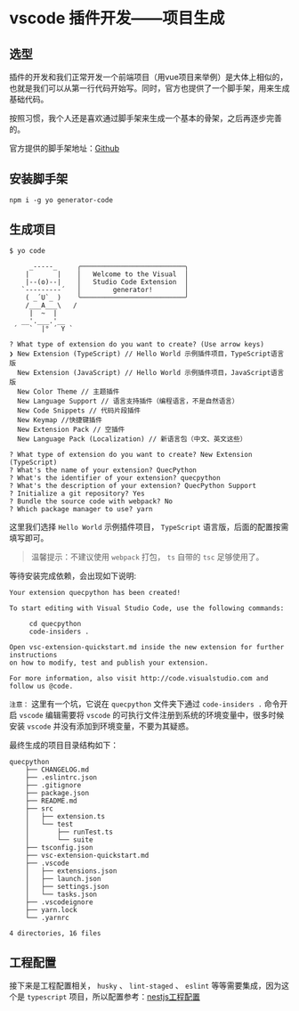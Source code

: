 # vscode 插件开发——项目生成

## 选型

插件的开发和我们正常开发一个前端项目（用vue项目来举例）是大体上相似的，也就是我们可以从第一行代码开始写。同时，官方也提供了一个脚手架，用来生成基础代码。

按照习惯，我个人还是喜欢通过脚手架来生成一个基本的骨架，之后再逐步完善的。

官方提供的脚手架地址：[Github](https://github.com/Microsoft/vscode-generator-code)

## 安装脚手架

``` shell
npm i -g yo generator-code
```

## 生成项目

``` shell
$ yo code

     _-----_     ╭──────────────────────────╮
    |       |    │   Welcome to the Visual  │
    |--(o)--|    │   Studio Code Extension  │
   `---------´   │        generator!        │
    ( _´U`_ )    ╰──────────────────────────╯
    /___A___\   /
     |  ~  |     
   __'.___.'__   
 ´   `  |° ´ Y `

? What type of extension do you want to create? (Use arrow keys)
❯ New Extension (TypeScript) // Hello World 示例插件项目，TypeScript语言版
  New Extension (JavaScript) // Hello World 示例插件项目，JavaScript语言版
  New Color Theme // 主题插件
  New Language Support // 语言支持插件（编程语言，不是自然语言）
  New Code Snippets // 代码片段插件
  New Keymap //快捷键插件
  New Extension Pack // 空插件
  New Language Pack (Localization) // 新语言包（中文、英文这些）

? What type of extension do you want to create? New Extension (TypeScript)
? What's the name of your extension? QuecPython
? What's the identifier of your extension? quecpython
? What's the description of your extension? QuecPython Support
? Initialize a git repository? Yes
? Bundle the source code with webpack? No
? Which package manager to use? yarn
```

这里我们选择 `Hello World` 示例插件项目， `TypeScript` 语言版，后面的配置按需填写即可。

> 温馨提示：不建议使用 `webpack` 打包， `ts` 自带的 `tsc` 足够使用了。

等待安装完成依赖，会出现如下说明:

``` shell
Your extension quecpython has been created!

To start editing with Visual Studio Code, use the following commands:

     cd quecpython
     code-insiders .

Open vsc-extension-quickstart.md inside the new extension for further instructions
on how to modify, test and publish your extension.

For more information, also visit http://code.visualstudio.com and follow us @code.
```

`注意：` 这里有一个坑，它说在 `quecpython` 文件夹下通过 `code-insiders .` 命令开启 `vscode` 编辑需要将 `vscode` 的可执行文件注册到系统的环境变量中，很多时候安装 `vscode` 并没有添加到环境变量，不要为其疑惑。

最终生成的项目目录结构如下：

``` shell
quecpython
    ├── CHANGELOG.md
    ├── .eslintrc.json
    ├── .gitignore
    ├── package.json
    ├── README.md
    ├── src
    │   ├── extension.ts
    │   └── test
    │       ├── runTest.ts
    │       └── suite
    ├── tsconfig.json
    ├── vsc-extension-quickstart.md
    ├── .vscode
    │   ├── extensions.json
    │   ├── launch.json
    │   ├── settings.json
    │   └── tasks.json
    ├── .vscodeignore
    ├── yarn.lock
    └── .yarnrc

4 directories, 16 files
```

## 工程配置

接下来是工程配置相关， `husky` 、 `lint-staged` 、 `eslint` 等等需要集成，因为这个是 `typescript` 项目，所以配置参考：[nestjs工程配置](../../../NodeJS/NestJS/工程配置/README.md)
